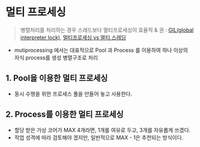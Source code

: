 # 멀티 프로세싱 

> 병렬처리를 처리하는 경우 스레드보다 멀티프로세싱이 효율적 & 권 : [GIL(global interpreter lock)](http://qkqhxla1.tistory.com/270), [멀티프로세싱 vs 멀티 스레딩](https://hashcode.co.kr/questions/691/%ED%8C%8C%EC%9D%B4%EC%8D%AC%EC%9C%BC%EB%A1%9C-%EB%A9%80%ED%8B%B0%ED%94%84%EB%A1%9C%EC%84%B8%EC%8B%B1-vs-%EB%A9%80%ED%8B%B0-%EC%8A%A4%EB%A0%88%EB%94%A9)


- mutiprocessing 에서는 대표적으로 Pool 과 Process 를 이용하여 하나 이상의 자식 process를 생성 병렬구조로 처리

## 1. Pool을 이용한 멀티 프로세싱 

- 동시 수행을 위한 프로세스 풀을 만들어 놓고 사용한다.










## 2. Process를 이용한 멀티 프로세싱 


- 할당 받은 가상 코어가 MAX 4개라면, 1개를 여유로 두고, 3개를 자유롭게 쓰겠다.
- 작업 성격에 따라 검토해야 겠지만, 일반적으로 MAX - 1은 추천되는 방식이다.











